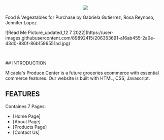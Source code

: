 <p align="center">
  <img src="https://user-images.githubusercontent.com/89892415/206354176-66b96dd8-7ac6-4b7e-80a1-f244a124e847.png"/>
</p>


<p align="center>
   <h2 align="center">Food & Vegeatables for Purchase by Gabriela Gutierrez, Rosa Reynoso, Jennifer Lopez</h1>
</p>
![Read Me Picture_updated_12 7 2022](https://user-images.githubusercontent.com/89892415/206353691-a16ab455-2a0e-43d0-880f-86b1596551ad.jpg)
<p>&nbsp;&nbsp;&nbsp;&nbsp;&nbsp;&nbsp;</p>
## INTRODUCTION

Micaela's Produce Center is a future groceries ecommerce with essential commerce features. Our website is built with HTML, CSS, Javascript.

## FEATURES
Containes 7 Pages:
- [Home Page]
- [About Page]
- [Products Page]
- [Contact Us]
